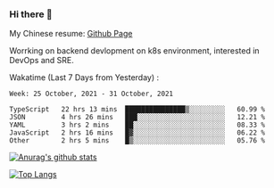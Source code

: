 ### Hi there 👋

My Chinese resume: [Github Page](https://spencercjh.github.io/resume/)

Worrking on backend devlopment on k8s environment, interested in DevOps and SRE.

Wakatime (Last 7 Days from Yesterday) :

<!--START_SECTION:waka-->
```text
Week: 25 October, 2021 - 31 October, 2021

TypeScript   22 hrs 13 mins  ███████████████▒░░░░░░░░░   60.99 % 
JSON         4 hrs 26 mins   ███░░░░░░░░░░░░░░░░░░░░░░   12.21 % 
YAML         3 hrs 2 mins    ██░░░░░░░░░░░░░░░░░░░░░░░   08.33 % 
JavaScript   2 hrs 16 mins   █▓░░░░░░░░░░░░░░░░░░░░░░░   06.22 % 
Other        2 hrs 5 mins    █▒░░░░░░░░░░░░░░░░░░░░░░░   05.76 % 
```
<!--END_SECTION:waka-->

[![Anurag's github stats](https://github-readme-stats.vercel.app/api?username=spencercjh&theme=tokyonight&show_icons=true)](https://github.com/anuraghazra/github-readme-stats)

[![Top Langs](https://github-readme-stats.vercel.app/api/top-langs/?username=spencercjh&layout=compact&theme=tokyonight)](https://github.com/anuraghazra/github-readme-stats)
